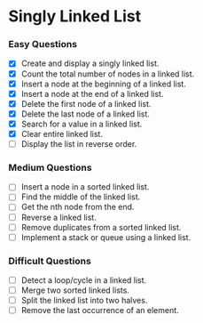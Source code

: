 # Singly Linked List

### Easy Questions
- [x] Create and display a singly linked list.
- [x] Count the total number of nodes in a linked list.
- [x] Insert a node at the beginning of a linked list.
- [x] Insert a node at the end of a linked list.
- [x] Delete the first node of a linked list.
- [x] Delete the last node of a linked list.
- [x] Search for a value in a linked list.
- [x] Clear entire linked list.
- [ ] Display the list in reverse order.

### Medium Questions
- [ ] Insert a node in a sorted linked list.
- [ ] Find the middle of the linked list.
- [ ] Get the nth node from the end.
- [ ] Reverse a linked list.
- [ ] Remove duplicates from a sorted linked list.
- [ ] Implement a stack or queue using a linked list.

### Difficult Questions
- [ ] Detect a loop/cycle in a linked list.
- [ ] Merge two sorted linked lists.
- [ ] Split the linked list into two halves.
- [ ] Remove the last occurrence of an element.
